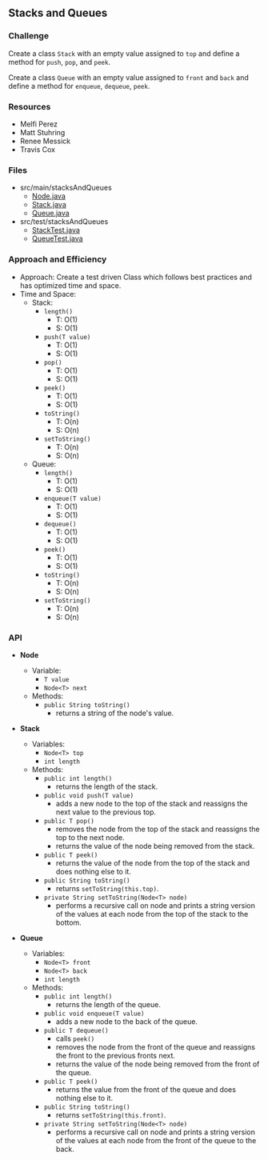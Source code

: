 ## Stacks and Queues

### Challenge
Create a class `Stack` with an empty value assigned to `top` and define a method for `push`, `pop`, and `peek`.

Create a class `Queue` with an empty value assigned to `front` and `back` and define a method for `enqueue`, `dequeue`, `peek`.

### Resources
* Melfi Perez
* Matt Stuhring
* Renee Messick
* Travis Cox

### Files
* src/main/stacksAndQueues
  * [Node.java](../code401challenges/src/main/java/stacksAndQueues/Node.java)
  * [Stack.java](../code401challenges/src/main/java/stacksAndQueues/Stack.java)
  * [Queue.java](../code401challenges/src/main/java/stacksAndQueues/Queue.java)
* src/test/stacksAndQueues
  * [StackTest.java](../code401challenges/src/test/java/stacksAndQueues/StackTest.java)
  * [QueueTest.java](../code401challenges/src/test/java/stacksAndQueues/QueueTest.java)

### Approach and Efficiency
* Approach: Create a test driven Class which follows best practices and has optimized time and space.
* Time and Space:
  * Stack:
    * `length()`
      * T: O(1)
      * S: O(1)
    * `push(T value)`
      * T: O(1)
      * S: O(1)
    * `pop()`
      * T: O(1)
      * S: O(1)
    * `peek()`
      * T: O(1)
      * S: O(1)
    * `toString()`
      * T: O(n)
      * S: O(n)
    * `setToString()`
      * T: O(n)
      * S: O(n)
  * Queue:
    * `length()`
      * T: O(1)
      * S: O(1)
    * `enqueue(T value)`
      * T: O(1)
      * S: O(1)
    * `dequeue()`
      * T: O(1)
      * S: O(1)
    * `peek()`
      * T: O(1)
      * S: O(1)
    * `toString()`
      * T: O(n)
      * S: O(n)
    * `setToString()`
      * T: O(n)
      * S: O(n)

### API
* **Node<T>**
  * Variable:
    * `T value`
    * `Node<T> next`
  * Methods:
    * `public String toString()`
      * returns a string of the node's value.

* **Stack<T>**
  * Variables:
    * `Node<T> top`
    * `int length`
  * Methods:
    * `public int length()`
      * returns the length of the stack.
    * `public void push(T value)`
      * adds a new node to the top of the stack and reassigns the next value to the previous top.
    * `public T pop()`
      * removes the node from the top of the stack and reassigns the top to the next node.
      * returns the value of the node being removed from the stack.
    * `public T peek()`
      * returns the value of the node from the top of the stack and does nothing else to it.
    * `public String toString()`
      * returns `setToString(this.top)`.
    * `private String setToString(Node<T> node)`
      * performs a recursive call on node and prints a string version of the values at each node from the top of the stack to the bottom.

* **Queue<T>**
  * Variables:
    * `Node<T> front`
    * `Node<T> back`
    * `int length`
  * Methods:
    * `public int length()`
      * returns the length of the queue.
    * `public void enqueue(T value)`
      * adds a new node to the back of the queue.
    * `public T dequeue()`
      * calls `peek()`
      * removes the node from the front of the queue and reassigns the front to the previous fronts next.
      * returns the value of the node being removed from the front of the queue.
    * `public T peek()`
      * returns the value from the front of the queue and does nothing else to it.
    * `public String toString()`
      * returns `setToString(this.front)`.
    * `private String setToString(Node<T> node)`
      * performs a recursive call on node and prints a string version of the values at each node from the front of the queue to the back.
